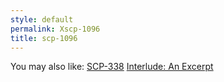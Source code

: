 ```yaml
---
style: default
permalink: Xscp-1096
title: scp-1096
---
```

You may also like:
[SCP-338](http://scp-wiki.net/scp-338)
[Interlude: An Excerpt](http://scp-wiki.net/board-meeting-transcript)
